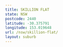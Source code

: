 ```yaml
---
title: SKILLION FLAT
state: NSW
postcode: 2440
latitude: -30.375791
longitude: 153.019648
url: /nsw/skillion-flat/
layout: suburb
---
```

